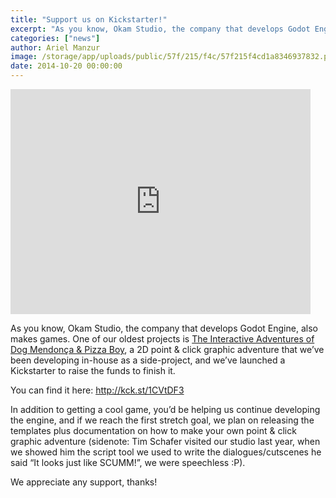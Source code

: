 ```yaml
---
title: "Support us on Kickstarter!"
excerpt: "As you know, Okam Studio, the company that develops Godot Engine, also makes games. One of our oldest projects is The Interactive Adventures of Dog Mendonça & Pizza Boy, a 2D point & click graphic adventure that we’ve been developing in-house as a side-project, and we’ve launched a Kickstarter to raise the funds to finish it."
categories: ["news"]
author: Ariel Manzur
image: /storage/app/uploads/public/57f/215/f4c/57f215f4cd1a8346937832.png
date: 2014-10-20 00:00:00
---
```


<iframe frameborder="0" height="360" scrolling="no" src="https://www.kickstarter.com/projects/942343365/the-interactive-adventures-of-dog-mendonca-and-piz/widget/video.html" width="480"></iframe>

As you know, Okam Studio, the company that develops Godot Engine, also makes games. One of our oldest projects is [The Interactive Adventures of Dog Mendonça & Pizza Boy](http://kck.st/1CVtDF3), a 2D point & click graphic adventure that we’ve been developing in-house as a side-project, and we’ve launched a Kickstarter to raise the funds to finish it.

You can find it here: http://kck.st/1CVtDF3

In addition to getting a cool game, you’d be helping us continue developing the engine, and if we reach the first stretch goal, we plan on releasing the templates plus documentation on how to make your own point & click graphic adventure (sidenote: Tim Schafer visited our studio last year, when we showed him the script tool we used to write the dialogues/cutscenes he said “It looks just like SCUMM!”, we were speechless :P).

We appreciate any support, thanks!